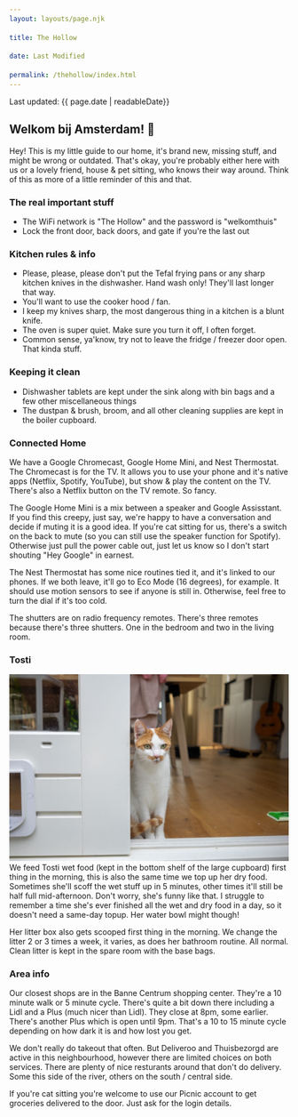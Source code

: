 ```yaml
---
layout: layouts/page.njk

title: The Hollow

date: Last Modified

permalink: /thehollow/index.html
---
```


Last updated: {{ page.date | readableDate}}

## Welkom bij Amsterdam! 🌷
Hey! This is my little guide to our home, it's brand new, missing stuff, and might be wrong or outdated. That's okay, you're probably either here with us or a lovely friend, house & pet sitting, who knows their way around. Think of this as more of a little reminder of this and that.

### The real important stuff
- The WiFi network is "The Hollow" and the password is "welkomthuis"
- Lock the front door, back doors, and gate if you're the last out

### Kitchen rules & info
- Please, please, please don't put the Tefal frying pans or any sharp kitchen knives in the dishwasher. Hand wash only! They'll last longer that way.
- You'll want to use the cooker hood / fan.
- I keep my knives sharp, the most dangerous thing in a kitchen is a blunt knife.
- The oven is super quiet. Make sure you turn it off, I often forget.
- Common sense, ya'know, try not to leave the fridge / freezer door open. That kinda stuff.

### Keeping it clean
- Dishwasher tablets are kept under the sink along with bin bags and a few other miscellaneous things
- The dustpan & brush, broom, and all other cleaning supplies are kept in the boiler cupboard.

### Connected Home
We have a Google Chromecast, Google Home Mini, and Nest Thermostat.
The Chromecast is for the TV. It allows you to use your phone and it's native apps (Netflix, Spotify, YouTube), but show & play the content on the TV. There's also a Netflix button on the TV remote. So fancy.

The Google Home Mini is a mix between a speaker and Google Assisstant. If you find this creepy, just say, we're happy to have a conversation and decide if muting it is a good idea. If you're cat sitting for us, there's a switch on the back to mute (so you can still use the speaker function for Spotify). Otherwise just pull the power cable out, just let us know so I don't start shouting "Hey Google" in earnest.

The Nest Thermostat has some nice routines tied it, and it's linked to our phones. If we both leave, it'll go to Eco Mode (16 degrees), for example. It should use motion sensors to see if anyone is still in. Otherwise, feel free to turn the dial if it's too cold.

The shutters are on radio frequency remotes. There's three remotes because there's three shutters. One in the bedroom and two in the living room.

### Tosti
![Photo of Tosti](../img/tosti.jpg)
We feed Tosti wet food (kept in the bottom shelf of the large cupboard) first thing in the morning, this is also the same time we top up her dry food. Sometimes she'll scoff the wet stuff up in 5 minutes, other times it'll still be half full mid-afternoon. Don't worry, she's funny like that. I struggle to remember a time she's ever finished all the wet and dry food in a day, so it doesn't need a same-day topup. Her water bowl might though!

Her litter box also gets scooped first thing in the morning. We change the litter 2 or 3 times a week, it varies, as does her bathroom routine. All normal.
Clean litter is kept in the spare room with the base bags.

### Area info
Our closest shops are in the Banne Centrum shopping center. They're a 10 minute walk or 5 minute cycle. There's quite a bit down there including a Lidl and a Plus (much nicer than Lidl). They close at 8pm, some earlier. There's another Plus which is open until 9pm. That's a 10 to 15 minute cycle depending on how dark it is and how lost you get.

We don't really do takeout that often. But Deliveroo and Thuisbezorgd are active in this neighbourhood, however there are limited choices on both services.
There are plenty of nice resturants around that don't do delivery. Some this side of the river, others on the south / central side.

If you're cat sitting you're welcome to use our Picnic account to get groceries delivered to the door. Just ask for the login details.

